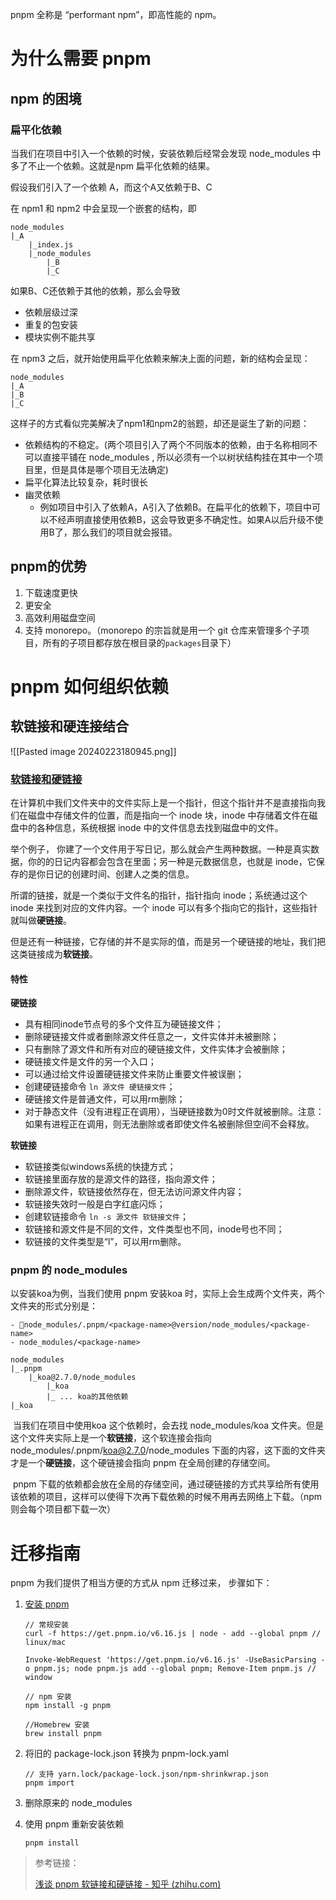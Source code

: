 

pnpm 全称是 “performant npm”，即高性能的 npm。





# 为什么需要 pnpm



##  npm 的困境



### 扁平化依赖

当我们在项目中引入一个依赖的时候，安装依赖后经常会发现 node_modules 中多了不止一个依赖。这就是npm 扁平化依赖的结果。



假设我们引入了一个依赖 A，而这个A又依赖于B、C

在 npm1 和 npm2 中会呈现一个嵌套的结构，即

```
node_modules
|_A
	|_index.js
	|_node_modules
		|_B
		|_C
```

如果B、C还依赖于其他的依赖，那么会导致

- 依赖层级过深
- 重复的包安装
- 模块实例不能共享





在 npm3 之后，就开始使用扁平化依赖来解决上面的问题，新的结构会呈现：

```
node_modules
|_A
|_B
|_C
```

这样子的方式看似完美解决了npm1和npm2的翁题，却还是诞生了新的问题：

- 依赖结构的不稳定。(两个项目引入了两个不同版本的依赖，由于名称相同不可以直接平铺在 node_modules , 所以必须有一个以树状结构挂在其中一个项目里，但是具体是哪个项目无法确定)
- 扁平化算法比较复杂，耗时很长
- 幽灵依赖
    - 例如项目中引入了依赖A，A引入了依赖B。在扁平化的依赖下，项目中可以不经声明直接使用依赖B，这会导致更多不确定性。如果A以后升级不使用B了，那么我们的项目就会报错。







## pnpm的优势



1. 下载速度更快
2. 更安全
3. 高效利用磁盘空间
4. 支持 monorepo。（monorepo 的宗旨就是用一个 git 仓库来管理多个子项目，所有的子项目都存放在根目录的`packages`目录下）


# pnpm 如何组织依赖



## 软链接和硬连接结合

![[Pasted image 20240223180945.png]]

### [软链接和硬链接](https://zhuanlan.zhihu.com/p/442133074)

在计算机中我们文件夹中的文件实际上是一个指针，但这个指针并不是直接指向我们在磁盘中存储文件的位置，而是指向一个 inode 块，inode 中存储着文件在磁盘中的各种信息，系统根据 inode 中的文件信息去找到磁盘中的文件。

举个例子， 你建了一个文件用于写日记，那么就会产生两种数据。一种是真实数据，你的的日记内容都会包含在里面；另一种是元数据信息，也就是 inode，它保存的是你日记的创建时间、创建人之类的信息。

所谓的链接，就是一个类似于文件名的指针，指针指向 inode；系统通过这个 inode 来找到对应的文件内容。一个 inode 可以有多个指向它的指针，这些指针就叫做**硬链接**。

但是还有一种链接，它存储的并不是实际的值，而是另一个硬链接的地址，我们把这类链接成为**软链接**。


#### 特性

**硬链接**

- 具有相同inode节点号的多个文件互为硬链接文件；
- 删除硬链接文件或者删除源文件任意之一，文件实体并未被删除；
- 只有删除了源文件和所有对应的硬链接文件，文件实体才会被删除；
- 硬链接文件是文件的另一个入口；
- 可以通过给文件设置硬链接文件来防止重要文件被误删；
- 创建硬链接命令 `ln 源文件 硬链接文件`；
- 硬链接文件是普通文件，可以用rm删除；
- 对于静态文件（没有进程正在调用），当硬链接数为0时文件就被删除。注意：如果有进程正在调用，则无法删除或者即使文件名被删除但空间不会释放。

**软链接**

- 软链接类似windows系统的快捷方式；
- 软链接里面存放的是源文件的路径，指向源文件；
- 删除源文件，软链接依然存在，但无法访问源文件内容；
- 软链接失效时一般是白字红底闪烁；
- 创建软链接命令 `ln -s 源文件 软链接文件`；
- 软链接和源文件是不同的文件，文件类型也不同，inode号也不同；
- 软链接的文件类型是“l”，可以用rm删除。





### pnpm 的 node_modules



以安装koa为例，当我们使用 pnpm 安装koa 时，实际上会生成两个文件夹，两个文件夹的形式分别是：


```
- node_modules/.pnpm/<package-name>@version/node_modules/<package-name>
- node_modules/<package-name>
```



```
node_modules
|_.pnpm
	|_koa@2.7.0/node_modules
		|_koa
		|_ ... koa的其他依赖
|_koa
```



​	当我们在项目中使用koa 这个依赖时，会去找 node_modules/koa 文件夹。但是这个文件夹实际上是一个**软链接**，这个软连接会指向 node_modules/.pnpm/koa@2.7.0/node_modules 下面的内容，这下面的文件夹才是一个**硬链接**，这个硬链接会指向 pnpm 在全局创建的存储空间。

​	pnpm 下载的依赖都会放在全局的存储空间，通过硬链接的方式共享给所有使用该依赖的项目，这样可以使得下次再下载依赖的时候不用再去网络上下载。（npm 则会每个项目都下载一次）



# 迁移指南



pnpm 为我们提供了相当方便的方式从 npm 迁移过来， 步骤如下：

1. [安装 pnpm](https://www.pnpm.cn/installation)

    ```
    // 常规安装
    curl -f https://get.pnpm.io/v6.16.js | node - add --global pnpm // linux/mac
    
    Invoke-WebRequest 'https://get.pnpm.io/v6.16.js' -UseBasicParsing -o pnpm.js; node pnpm.js add --global pnpm; Remove-Item pnpm.js // window
    
    // npm 安装
    npm install -g pnpm
    
    //Homebrew 安装
    brew install pnpm
    ```

    

2. 将旧的 package-lock.json 转换为 pnpm-lock.yaml

    ```
    // 支持 yarn.lock/package-lock.json/npm-shrinkwrap.json
    pnpm import
    ```

    

3. 删除原来的 node_modules

4. 使用 pnpm 重新安装依赖

    ```
    pnpm install
    ```

    





> 参考链接：
>
> [浅谈 pnpm 软链接和硬链接 - 知乎 (zhihu.com)](https://zhuanlan.zhihu.com/p/442133074)





